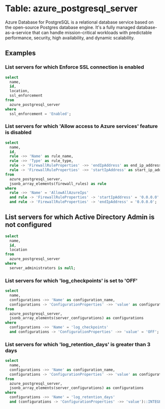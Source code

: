 # Table: azure_postgresql_server

Azure Database for PostgreSQL is a relational database service based on the open-source Postgres database engine. It's a fully managed database-as-a-service that can handle mission-critical workloads with predictable performance, security, high availability, and dynamic scalability.

## Examples

### List servers for which Enforce SSL connection is enabled

```sql
select
  name,
  id,
  location,
  ssl_enforcement
from
  azure_postgresql_server
where
  ssl_enforcement = 'Enabled';
```

### List servers for which 'Allow access to Azure services' feature is disabled

```sql
select
  name,
  id,
  rule ->> 'Name' as rule_name,
  rule ->> 'Type' as rule_type,
  rule -> 'FirewallRuleProperties' ->> 'endIpAddress' as end_ip_address,
  rule -> 'FirewallRuleProperties' ->> 'startIpAddress' as start_ip_address
from
  azure_postgresql_server,
  jsonb_array_elements(firewall_rules) as rule
where
  rule ->> 'Name' = 'AllowAllAzureIps'
  and rule -> 'FirewallRuleProperties' -> 'startIpAddress' = '0.0.0.0'
  and rule -> 'FirewallRuleProperties' -> 'endIpAddress' = '0.0.0.0';
```

## List servers for which Active Directory Admin is not configured

```sql
select
  name,
  id,
  location
from
  azure_postgresql_server
where
  server_administrators is null;
```

### List servers for which 'log_checkpoints' is set to 'OFF'

```sql
select
  name,
  configurations ->> 'Name' as configuration_name,
  configurations -> 'ConfigurationProperties' ->> 'value' as configuration_value
from
  azure_postgresql_server,
  jsonb_array_elements(server_configurations) as configurations
where
  configurations ->> 'Name' = 'log_checkpoints'
  and configurations -> 'ConfigurationProperties' ->> 'value' = 'OFF';
```

### List servers for which 'log_retention_days' is greater than 3 days

```sql
select
  name,
  configurations ->> 'Name' as configuration_name,
  configurations -> 'ConfigurationProperties' ->> 'value' as configuration_value
from
  azure_postgresql_server,
  jsonb_array_elements(server_configurations) as configurations
where
  configurations ->> 'Name' = 'log_retention_days'
  and (configurations -> 'ConfigurationProperties' ->> 'value')::INTEGER > 3;
```
